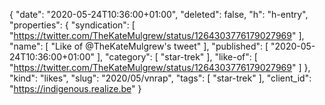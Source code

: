 {
  "date": "2020-05-24T10:36:00+01:00",
  "deleted": false,
  "h": "h-entry",
  "properties": {
    "syndication": [
      "https://twitter.com/TheKateMulgrew/status/1264303776179027969"
    ],
    "name": [
      "Like of @TheKateMulgrew's tweet"
    ],
    "published": [
      "2020-05-24T10:36:00+01:00"
    ],
    "category": [
      "star-trek"
    ],
    "like-of": [
      "https://twitter.com/TheKateMulgrew/status/1264303776179027969"
    ]
  },
  "kind": "likes",
  "slug": "2020/05/vnrap",
  "tags": [
    "star-trek"
  ],
  "client_id": "https://indigenous.realize.be"
}
